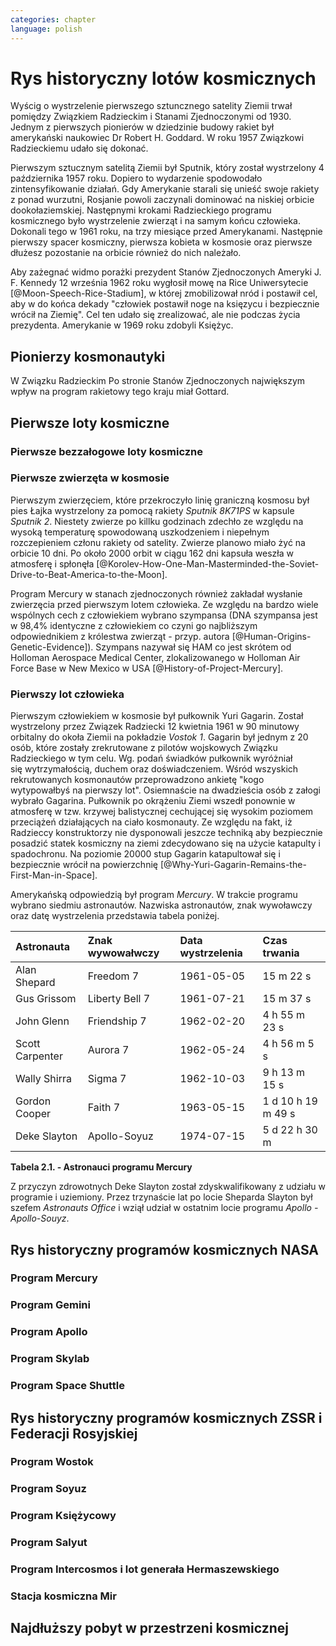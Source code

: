 ```yaml
---
categories: chapter
language: polish
---
```


# Rys historyczny lotów kosmicznych
<!-- TODO: czy radziecki dużą literą -->
<!-- TODO: data rozpoczęcia wyścigu kosmicznego -->
<!-- TODO: kolejność wydarzeń -->

Wyścig o wystrzelenie pierwszego sztuncznego satelity Ziemii trwał pomiędzy Związkiem Radzieckim i Stanami Zjednoczonymi od 1930. Jednym z pierwszych pionierów w dziedzinie budowy rakiet był amerykański naukowiec Dr Robert H. Goddard. W roku 1957 Związkowi Radzieckiemu udało się dokonać.

Pierwszym sztucznym satelitą Ziemii był Sputnik, który został wystrzelony 4 października 1957 roku. Dopiero to wydarzenie spodowodało zintensyfikowanie działań. Gdy Amerykanie starali się unieść swoje rakiety z ponad wurzutni, Rosjanie powoli zaczynali dominować na niskiej orbicie dookołaziemskiej. Następnymi krokami Radzieckiego programu kosmicznego było wystrzelenie zwierząt i na samym końcu człowieka. Dokonali tego w 1961 roku, na trzy miesiące przed Amerykanami. Następnie pierwszy spacer kosmiczny, pierwsza kobieta w kosmosie oraz pierwsze dłużesz pozostanie na orbicie również do nich należało.

Aby zażegnać widmo porażki prezydent Stanów Zjednoczonych Ameryki J. F. Kennedy 12 września 1962 roku wygłosił mowę na Rice Uniwersytecie [@Moon-Speech-Rice-Stadium], w której zmobilizował nród i postawił cel, aby w do końca dekady "człowiek postawił noge na księzycu i bezpiecznie wrócił na Ziemię". Cel ten udało się zrealizować, ale nie podczas życia prezydenta. Amerykanie w 1969 roku zdobyli Księżyc.

## Pionierzy kosmonautyki
<!-- TODO: cytat -->

W Związku Radzieckim
Po stronie Stanów Zjednoczonych największym wpływ na program rakietowy tego kraju miał Gottard.

## Pierwsze loty kosmiczne

### Pierwsze bezzałogowe loty kosmiczne

### Pierwsze zwierzęta w kosmosie

Pierwszym zwierzęciem, które przekroczyło linię graniczną kosmosu był pies Łajka wystrzelony za pomocą rakiety *Sputnik 8K71PS* w kapsule *Sputnik 2*. Niestety zwierze po killku godzinach zdechło ze względu na wysoką temperaturę spowodowaną uszkodzeniem i niepełnym rozczepieniem członu rakiety od satelity. Zwierze planowo miało żyć na orbicie 10 dni. Po około 2000 orbit w ciągu 162 dni kapsuła weszła w atmosferę i spłonęła [@Korolev-How-One-Man-Masterminded-the-Soviet-Drive-to-Beat-America-to-the-Moon].

Program Mercury w stanach zjednoczonych również zakładał wysłanie zwierzęcia przed pierwszym lotem człowieka. Ze względu na bardzo wiele wspólnych cech z człowiekiem wybrano szympansa (DNA szympansa jest w 98,4% identyczne z człowiekiem co czyni go najbliższym odpowiednikiem z królestwa zwierząt - przyp. autora [@Human-Origins-Genetic-Evidence]). Szympans nazywał się HAM co jest skrótem od Holloman Aerospace Medical Center, zlokalizowanego w Holloman Air Force Base w New Mexico w USA [@History-of-Project-Mercury].

### Pierwszy lot człowieka
<!-- TODO: długość lotu -->
<!-- TODO: ilość osób z naboru Gagarina -->
<!-- TODO: źródło cytatu 1 -->
<!-- TODO: źródło cytatu 2 -->

Pierwszym człowiekiem w kosmosie był pułkownik Yuri Gagarin. Został wystrzelony przez Związek Radziecki 12 kwietnia 1961 w 90 minutowy orbitalny do okoła Ziemii na pokładzie *Vostok 1*. Gagarin był jednym z 20 osób, które zostały zrekrutowane z pilotów wojskowych Związku Radzieckiego w tym celu. Wg. podań świadków pułkownik wyróżniał się wytrzymałością, duchem oraz doświadczeniem. Wśród wszyskich rekrutowanych kosmonautów przeprowadzono ankietę "kogo wytypowałbyś na pierwszy lot". Osiemnaście na dwadzieścia osób z załogi wybrało Gagarina. Pułkownik po okrążeniu Ziemi wszedł ponownie w atmosferę w tzw. krzywej balistycznej cechującej się wysokim poziomem przeciążeń działających na ciało kosmonauty. Ze względu na fakt, iż Radzieccy konstruktorzy nie dysponowali jeszcze techniką aby bezpiecznie posadzić statek kosmiczny na ziemi zdecydowano się na użycie katapulty i spadochronu. Na poziomie 20000 stup Gagarin katapultował się i bezpiecznie wrócił na powierzchnię [@Why-Yuri-Gagarin-Remains-the-First-Man-in-Space].

Amerykańską odpowiedzią był program *Mercury*. W trakcie programu wybrano siedmiu astronautów. Nazwiska astronautów, znak wywoławczy oraz datę wystrzelenia przedstawia tabela poniżej.

| Astronauta      | Znak wywowałwczy | Data wystrzelenia | Czas trwania       |
|:----------------|:-----------------|:------------------|:-------------------|
| Alan Shepard    | Freedom 7        | 1961-05-05        | 15 m 22 s          |
| Gus Grissom     | Liberty Bell 7   | 1961-07-21        | 15 m 37 s          |
| John Glenn      | Friendship 7     | 1962-02-20        | 4 h 55 m 23 s      |
| Scott Carpenter | Aurora 7         | 1962-05-24        | 4 h 56 m 5 s       |
| Wally Shirra    | Sigma 7          | 1962-10-03        | 9 h 13 m 15 s      |
| Gordon Cooper   | Faith 7          | 1963-05-15        | 1 d 10 h 19 m 49 s |
| Deke Slayton    | Apollo-Soyuz     | 1974-07-15        | 5 d 22 h 30 m      |

**Tabela 2.1. - Astronauci programu Mercury**

Z przyczyn zdrowotnych Deke Slayton został zdyskwalifikowany z udziału w programie i uziemiony. Przez trzynaście lat po locie Sheparda Slayton był szefem *Astronauts Office* i wziął udział w ostatnim locie programu *Apollo - Apollo-Souyz*.

## Rys historyczny programów kosmicznych NASA

### Program Mercury

### Program Gemini

### Program Apollo

### Program Skylab

### Program Space Shuttle

## Rys historyczny programów kosmicznych ZSSR i Federacji Rosyjskiej

### Program Wostok

### Program Soyuz

### Program Księżycowy

### Program Salyut

### Program Intercosmos i lot generała Hermaszewskiego
<!-- TODO: Program Intercosmos i lot generała Hermaszewskiego
- http://www.spacepatches.nl/salyut_frame.html
-->

### Stacja kosmiczna Mir

## Najdłuższy pobyt w przestrzeni kosmicznej
<!-- TODO: Najdłuższy pobyt w przestrzeni kosmicznej
- http://www.asc-csa.gc.ca/eng/astronauts/faq.asp#details_48
- What is the longest time anyone has ever spent in space? Russian cosmonaut Gennady Padalka holds the record for the longest accumulated stay in space, clocking 879 days in orbit, during five different missions.
- Another Russian cosmonaut, Dr. Valeri Polyakov, holds the record for the longest continuous stay in space: 437 days, 17 hours and 38 minutes (14 months) on Mir, from January 1994 to March 1995.
-->
